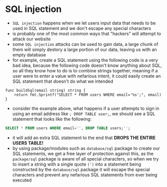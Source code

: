 # **SQL injection**
- `SQL injection` happens when we let users input data that needs to be used in SQL statement and we don't escape any special characters
- is probably one of the most common ways that "hackers" will attempt to attack our website
- some `SQL injection` attacks can be used to gain data, a large chunk of them will simply destory a large portion of our data, leaving us with an empty database
- for example, create a SQL statement using the following code is a very bad idea, because the following code doesn't know anything about SQL, so all they know how to do is to combine strings together, meaning if a user were to enter a value with nefarious intent, it could easily create an SQL statement that doesn't do what we intended
```golang
func buildSql(email string) string {
    return fmt.Sprintf("SELECT * FROM users WHERE email='%s';", email)
}
```
- consider the example above, what happens if a user attempts to sign in using an email address like `; DROP TABLE user;`, we should see a SQL statement that looks like the following:
```SQL
SELECT * FROM users WHERE email='', DROP TABLE users;'';
```
- it will add an extra SQL statement to the end that **DROPS THE ENTIRE USERS TABLE!**
- by using package/modules such as `database/sql` package to create our SQL statements, we get a free layer of protection against this, as the `package/sql` package is aware of all special characters, so when we try to insert a string with a single quote `(')` into a statement being constructed by the `database/sql` package it will escape the special characters and prevent any nefarious SQL statements from ever being executed